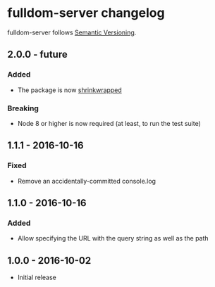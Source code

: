 # fulldom-server changelog

fulldom-server follows [Semantic Versioning][semver].

## 2.0.0 - future

### Added

* The package is now [shrinkwrapped](https://docs.npmjs.com/cli/shrinkwrap)

### Breaking

* Node 8 or higher is now required (at least, to run the test suite)

## 1.1.1 - 2016-10-16

### Fixed

* Remove an accidentally-committed console.log

## 1.1.0 - 2016-10-16

### Added

* Allow specifying the URL with the query string as well as the path

## 1.0.0 - 2016-10-02

* Initial release

 [semver]: http://semver.org/
